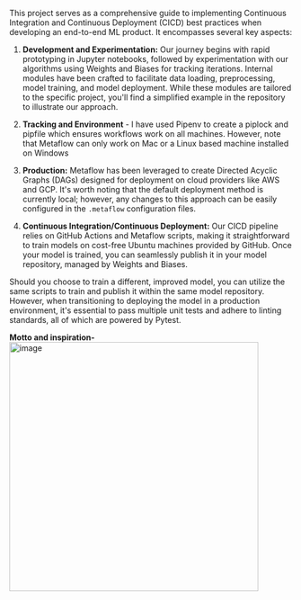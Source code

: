 This project serves as a comprehensive guide to implementing Continuous Integration and Continuous Deployment (CICD) best practices when developing an end-to-end ML product. It encompasses several key aspects:

1. **Development and Experimentation:** Our journey begins with rapid prototyping in Jupyter notebooks, followed by experimentation with our algorithms using Weights and Biases for tracking iterations. Internal modules have been crafted to facilitate data loading, preprocessing, model training, and model deployment. While these modules are tailored to the specific project, you'll find a simplified example in the repository to illustrate our approach.
2.  **Tracking and Environment**  - I have used Pipenv to create a piplock and pipfile which ensures workflows work on all machines. However, note that Metaflow can only work on Mac or a Linux based machine installed on Windows

3. **Production:** Metaflow has been leveraged to create Directed Acyclic Graphs (DAGs) designed for deployment on cloud providers like AWS and GCP. It's worth noting that the default deployment method is currently local; however, any changes to this approach can be easily configured in the `.metaflow` configuration files.

4. **Continuous Integration/Continuous Deployment:** Our CICD pipeline relies on GitHub Actions and Metaflow scripts, making it straightforward to train models on cost-free Ubuntu machines provided by GitHub. Once your model is trained, you can seamlessly publish it in your model repository, managed by Weights and Biases.

Should you choose to train a different, improved model, you can utilize the same scripts to train and publish it within the same model repository. However, when transitioning to deploying the model in a production environment, it's essential to pass multiple unit tests and adhere to linting standards, all of which are powered by Pytest.

**Motto and inspiration-**
<img width="443" alt="image" src="https://github.com/sakshamgulati/MLOps_Template/assets/16202917/c175e03e-c753-474f-b6a5-17b792b297e2">
